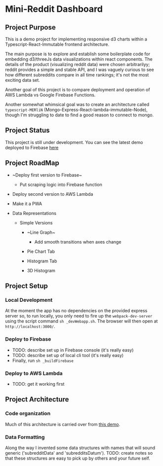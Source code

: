 # Mini-Reddit Dashboard

## Project Purpose

This is a demo project for implementing responsive d3 charts within a Typescript-React-Immutable frontend architecture.

The main purpose is to explore and establish some boilerplate code for embedding d3/threeJs data visualizations within react components. The details of the product (visualizing reddit data) were chosen arbitrarilyy; reddit provides a simple and stable API, and I was vaguely curious to see how different subreddits compare in all time rankings; it's not the most exciting data set.

Another goal of this project is to compare deployment and operation of AWS Lambda vs Google Firebase Functions.

Another somewhat whimsical goal was to create an architecture called `typescript-MERliN` (Mongo-Express-React-lambda-immutable-Node), though I'm struggling to date to find a good reason to connect to mongo.

## Project Status

This project is still under development. You can see the latest demo deployed to Firebase [here](https://mini-reddit-dashboard.firebaseapp.com)

## Project RoadMap

-   ~Deploy first version to Firebase~
    -   Put scraping logic into Firebase function
-   Deploy second version to AWS Lambda
-   Make it a PWA
-   Data Representations

    -   Simple Versions

        -   ~Line Graph~
            -   Add smooth transitions when axes change
        -   Pie Chart Tab

        -   Histogram Tab
        -   3D Histogram

## Project Setup

### Local Development

At the moment the app has no dependencies on the provided express server so, to run locally, you only need to fire up the `webpack-dev-server` using the script command `sh _devWebapp.sh`. The browser will then open at `http://localhost:3000/`.

### Deploy to Firebase

-   TODO: describe set up in Firebase console (it's really easy)
-   TODO: describe set up of local cli tool (it's really easy)
-   Finally, run `sh _buildFirebase`

### Deploy to AWS Lambda

-   TODO: get it working first

## Project Architecture

### Code organization

Much of this architecture is carried over from [this demo](https://github.com/MagnusBrzenk/typescript-immutable-MERN-stack-demo).

### Data Formatting

Along the way I invented some data structures with names that will sound generic ('subredditData' and 'subredditsDatum'). TODO: create notes so that these structures are easy to pick up by others and your future self.
